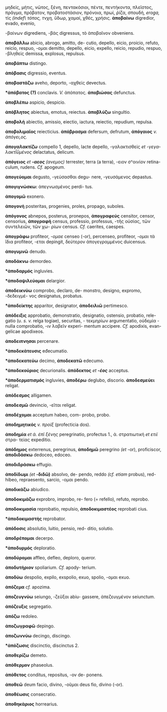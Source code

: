 μηδείς, μήτις, νῶτος, ξένη, πεντακόσιοι, πέντε, πεντήκοντα, πλεῖστος,
πρᾶγμα, πρόβατον, προβατοστάσιον, πρόνοια, πρωί, ῥίζα, σπουδή, *eroga,*
τίς *(indef\\ τόπος, τνχη,* ὕδωρ, χαμαί, χθές, χρήσις. **ἀποβαίνω**
digredior, evado, evenio,

-βαίνων digrediens, -βάς digressus, τὸ ἀποβαῖνον obveniens.

**ἀποβάλλω** abicio, abrogo, amitto, de- cutio, depello, eicio, proicio,
refuto, reicio, respuo, -ομαι demitto, depello, eicio, expello, reicio,
repudio, respuo, -βληθείς demissa, explosus, repulsus.

**ἀποβάπτω** distingo.

**ἀπόβασις** digressio, eventus.

**ἀποβαστάζω** aveho, deporto, -αχθείς devectus.

**\*ἀπόβατος (?)** conclavis. *V.* ἀπόπατος. **ἀποβιώσας** defunctus.

**ἀποβλέπω** aspicio, despicio.

**ἀπόβλητος** abiectus, emotus, reiectus. **ἀποβλύζω** singultio.

**ἀποβολή** abiectio, amissio, eiectio, iactura, reiectio, repudium,
repulsa.

**ἀποβολιμαῖος** reiecticius. **ἀπόβρασμα** defersum, defrutum,
**ἀπόγαιος** *v. άπόγει,ος.*

***άπογαλακτίζω*** compello 1, depello, lacte depello, -γαλακτισθείς *et
-γεγα- λακτΐΰμένος* delactatus, delicum.

**ἀπόγειος** *et **-αεος** (ανεμος)* terrester, terra (a terra), -ειον
σ\^οινίον retina- culum, rudens. *Cf.* apogeum.

**ἀπογεύομαι** degusto, -γεύσασθαι degu- nere, -γευσάμενος depastus.

**ἀπογιγνώσκω:** ἀπεγνωσμένος perdi- tus.

**ἀπογομῶ** exonero.

**ἀπογονἡ** posteritas, progenies, proles, propago, suboles.

**ἀπόγονος** abnepos, posterus, pronepos, **ἀπογραφεύς** censitor,
censor, censorius, **ἀπογραφή** census, professio, professus, -τῆς
οὐσίας, τῶν συντελειῶν, τῶν χω- ρίων census. *Cf.* caerites, caespes.

**ἀπογράφω** profiteor, *-ομαε* censeo (-or), percenseo, profiteor,
*-ομαι* τὰ ἴδια profiteor, -εται depingit, δεύτερον ἀπογεγραμμένος
duicensus.

**ἀπογυμνῶ** denudo.

**ἀποδάκνω** demordeo.

**\*ἀποδαρμός** ingluvies.

**\*ἀποδαψιλεύομαι** delargior.

**ἀποδεικνύω** comprobo, declaro, de- monstro, designo, expromo,
-δεδειγμέ- νος designatus, probatus.

**\*ἀποδείκτης** apparitor, designator, **ἀποδειλιῶ** pertimesco.

**ἀπόδειξις** approbatio, demonstratio, designatio, ostensio, probatio,
rele- gatio (υ. *s. v.* relga togiae), securitas, - τεκμηρίων
argumentatio, οὐδεμία - nuIla comprobatio, -ιν λαβεῖν experi- mentum
accipere. *Cf.* apodixis, evan- gelicae apodixeos.

**ἀποδειπνησαι** percenare.

**\*ἀποδεκάτευσις** eđecumatio.

**\*ἀποδεκατεύω** decimo, **ἀποδεκατῶ** edecumo.

**\*ἀποδεκούριος** decurionalis. **ἀπόδεκτος** *et **-έος*** acceptus.

**\*ἀποδερματισμός** ingluvies, **ἀποδέρω** deglubo, discorio.
**ἀποδεσμεύει** religat.

**ἀπόδεσμος** alligamen.

**ἀποδεσμῶ** devincio, -εῖται religat.

**ἀποδέχομαι** acceptum habeo, com- probo, probo.

**ἀποδημητικός** *v. προίξ* (profecticia dos).

**ἀποδημία** *et ά. έπϊ ξένης* peregrinatio, profectus 1., ἀ.
στρατιωτική *et ετιϊ* στρα- τείας expeditio.

**ἀπόδημος** exterrenus, peregrinus, **ἀποδημῶ** peregrino *(et* -or),
proficiscor, **ἀποδιδάσκω** dedoceo, edoceo.

**ἀποδιδράσκω** effugio.

**ἀποδίδωμι** *(et* **-διδῶ)** absolvo, de- pendo, reddo *(cf. etiam*
probus), red- hibeo, repraesento, sarcio, -ομαι pendo.

**ἀποδικάζω** abiudico.

**ἀποδοκιμάζω** exprobro, improbo, re- fero (= refello), refuto,
reprobo.

**ἀποδοκιμασία** reprobatio, repulsio, **ἀποδοκιμαστέος** reprobati
cius.

**\*ἀποδοκιμαστἡς** reprobator.

**ἀπόδοσις** absolutio, luitio, pensio, red- ditio, solutio.

**ἀποδρέπομαι** decerpo.

**\*ἀποδυρμός** deploratio.

**ἀποδύρομαι** affleo, defleo, deploro, queror.

**ἀποδυτήριον** spoliarium. *Cf.* apody- terium.

**ἀποδύω** despolio, expilo, exspolio, exuo, spolio, -ομαι exuo.

**ἀπόζεμα** *cf.* apozima.

**ἀποζευγνύω** seiungo, -ζεῦξαι abiu- gassere, ἀπεζευγμένον seiunctum.

**ἀπόζευξις** segregatio.

**ἀπόζω** redoleo.

**ἀποζωγραφῶ** depingo.

**ἀποζωννύω** decingo, discingo.

**\*ἀπόζωσις** discinctio, discinctus 2.

**ἀποθερίζω** demeto.

**ἀπόθερμον** phaseolus.

**ἀπόθετος** conditus, repositus, -ov de- ponens.

**ἀποθεῶ** deum facio, divino, -οῦμαι deus fio, divino (-or).

**ἀποθέωσις** consecratio.

**ἀποθηκάριος** horrearius.
